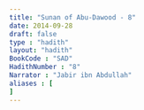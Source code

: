 ```yaml
---
title: "Sunan of Abu-Dawood - 8"
date: 2014-09-28
draft: false
type : "hadith"
layout: "hadith"
BookCode : "SAD"
HadithNumber : "8"
Narrator : "Jabir ibn Abdullah"
aliases : [
]
---
```

